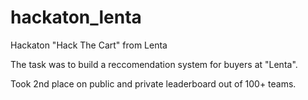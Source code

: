 # hackaton_lenta
Hackaton "Hack The Cart" from Lenta 

The task was to build a reccomendation system for buyers at "Lenta".

Took 2nd place on public and private leaderboard out of 100+ teams.
